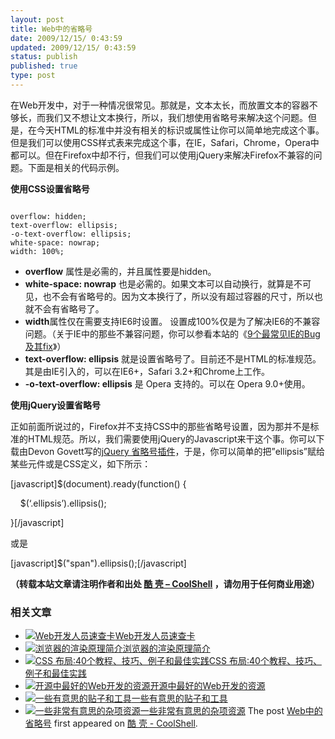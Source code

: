 ```yaml
---
layout: post
title: Web中的省略号
date: 2009/12/15/ 0:43:59
updated: 2009/12/15/ 0:43:59
status: publish
published: true
type: post
---
```


在Web开发中，对于一种情况很常见。那就是，文本太长，而放置文本的容器不够长，而我们又不想让文本换行，所以，我们想使用省略号来解决这个问题。但是，在今天HTML的标准中并没有相关的标识或属性让你可以简单地完成这个事。但是我们可以使用CSS样式表来完成这个事，在IE，Safari，Chrome，Opera中都可以。但在Firefox中却不行，但我们可以使用jQuery来解决Firefox不兼容的问题。下面是相关的代码示例。


**使用CSS设置省略号**



```

overflow: hidden;
text-overflow: ellipsis;
-o-text-overflow: ellipsis;
white-space: nowrap;
width: 100%;

```


* **overflow** 属性是必需的，并且属性要是hidden。
* **white-space: nowrap** 也是必需的。如果文本可以自动换行，就算是不可见，也不会有省略号的。因为文本换行了，所以没有超过容器的尺寸，所以也就不会有省略号了。
* **width**属性仅在需要支持IE6时设置。 设置成100%仅是为了解决IE6的不兼容问题。（关于IE中的那些不兼容问题，你可以参看本站的《[9个最常见IE的Bug及其fix](https://coolshell.cn/articles/1817.html)》）
* **text-overflow: ellipsis** 就是设置省略号了。目前还不是HTML的标准规范。其是由IE引入的，可以在IE6+，Safari 3.2+和Chrome上工作。
* **-o-text-overflow: ellipsis** 是 Opera 支持的。可以在 Opera 9.0+使用。


**使用jQuery设置省略号**


正如前面所说过的，Firefox并不支持CSS中的那些省略号设置，因为那并不是标准的HTML规范。所以，我们需要使用jQuery的Javascript来干这个事。你可以下载由Devon Govett写的[jQuery 省略号插件](http://devongovett.wordpress.com/2009/04/06/text-overflow-ellipsis-for-firefox-via-jquery/)，于是，你可以简单的把”ellipsis”赋给某些元件或是CSS定义，如下所示：


[javascript]$(document).ready(function() {  

    $(‘.ellipsis’).ellipsis();  

}[/javascript]


或是


[javascript]$("span").ellipsis();[/javascript]



**（转载本站文章请注明作者和出处 [酷 壳 – CoolShell](https://coolshell.cn/) ，请勿用于任何商业用途）**



### 相关文章

* [![Web开发人员速查卡](https://coolshell.cn/wp-content/uploads/2011/02/1128-150x150.jpg)](https://coolshell.cn/articles/3684.html)[Web开发人员速查卡](https://coolshell.cn/articles/3684.html)
* [![浏览器的渲染原理简介](https://coolshell.cn/wp-content/uploads/2013/05/Render-Process-150x150.jpg)](https://coolshell.cn/articles/9666.html)[浏览器的渲染原理简介](https://coolshell.cn/articles/9666.html)
* [![CSS 布局:40个教程、技巧、例子和最佳实践](https://coolshell.cn/wp-content/uploads/2012/03/css-layouts-150x150.gif)](https://coolshell.cn/articles/6840.html)[CSS 布局:40个教程、技巧、例子和最佳实践](https://coolshell.cn/articles/6840.html)
* [![开源中最好的Web开发的资源](https://coolshell.cn/wp-content/plugins/wordpress-23-related-posts-plugin/static/thumbs/7.jpg)](https://coolshell.cn/articles/4795.html)[开源中最好的Web开发的资源](https://coolshell.cn/articles/4795.html)
* [![一些有意思的贴子和工具](https://coolshell.cn/wp-content/plugins/wordpress-23-related-posts-plugin/static/thumbs/14.jpg)](https://coolshell.cn/articles/3903.html)[一些有意思的贴子和工具](https://coolshell.cn/articles/3903.html)
* [![一些非常有意思的杂项资源](https://coolshell.cn/wp-content/uploads/2010/09/biolab-150x150.jpg)](https://coolshell.cn/articles/3013.html)[一些非常有意思的杂项资源](https://coolshell.cn/articles/3013.html)
The post [Web中的省略号](https://coolshell.cn/articles/1949.html) first appeared on [酷 壳 - CoolShell](https://coolshell.cn).